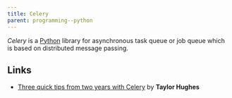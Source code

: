 ```yaml
---
title: Celery
parent: programming--python
---
```


<dfn>Celery</dfn> is a [Python](index) library for asynchronous task queue or job queue which is based on distributed message passing.

## Links

-   [Three quick tips from two years with Celery](https://medium.com/@taylorhughes/three-quick-tips-from-two-years-with-celery-c05ff9d7f9eb) by **Taylor Hughes**
